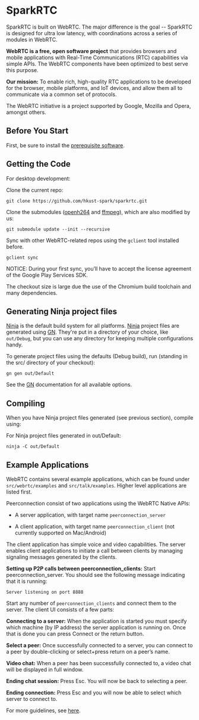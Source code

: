 # SparkRTC

SparkRTC is built on WebRTC.
The major difference is the goal -- SparkRTC is designed for ultra low latency, with coordinations across a series of modules in WebRTC.

**WebRTC is a free, open software project** that provides browsers and mobile
applications with Real-Time Communications (RTC) capabilities via simple APIs.
The WebRTC components have been optimized to best serve this purpose.

**Our mission:** To enable rich, high-quality RTC applications to be
developed for the browser, mobile platforms, and IoT devices, and allow them
all to communicate via a common set of protocols.

The WebRTC initiative is a project supported by Google, Mozilla and Opera,
amongst others.

## Before You Start

First, be sure to install the [prerequisite software](https://webrtc.github.io/webrtc-org/native-code/development/prerequisite-sw/).


## Getting the Code

For desktop development:

Clone the current repo:
```
git clone https://github.com/hkust-spark/sparkrtc.git
```
Clone the submodules ([openh264](https://github.com/hkust-spark/openh264) and [ffmpeg](https://github.com/hkust-spark/openh264)), which are also modified by us:
```
git submodule update --init --recursive
```
Sync with other WebRTC-related repos using the `gclient` tool installed before.
```
gclient sync
```

NOTICE: During your first sync, you’ll have to accept the license agreement of the Google Play Services SDK.

The checkout size is large due the use of the Chromium build toolchain and many dependencies. 

## Generating Ninja project files
[Ninja](https://ninja-build.org/) is the default build system for all platforms.
[Ninja](https://ninja-build.org/) project files are generated using [GN](https://gn.googlesource.com/gn/+/master/README.md). They're put in a directory of your choice, like `out/Debug`, but you can use any directory for keeping multiple configurations handy.

To generate project files using the defaults (Debug build), run (standing in the src/ directory of your checkout):
```
gn gen out/Default
```
See the [GN](https://gn.googlesource.com/gn/+/master/README.md) documentation for all available options. 

## Compiling
When you have Ninja project files generated (see previous section), compile using:

For Ninja project files generated in out/Default:
```
ninja -C out/Default
```

## Example Applications
WebRTC contains several example applications, which can be found under `src/webrtc/examples` and `src/talk/examples`. Higher level applications are listed first.

Peerconnection consist of two applications using the WebRTC Native APIs:

* A server application, with target name `peerconnection_server`

* A client application, with target name `peerconnection_client` (not currently supported on Mac/Android)

The client application has simple voice and video capabilities. The server enables client applications to initiate a call between clients by managing signaling messages generated by the clients.

**Setting up P2P calls between peerconnection_clients:** 
Start peerconnection_server. You should see the following message indicating that it is running:
```
Server listening on port 8888
```

Start any number of `peerconnection_clients` and connect them to the server. The client UI consists of a few parts:

**Connecting to a server:** When the application is started you must specify which machine (by IP address) the server application is running on. Once that is done you can press Connect or the return button.

**Select a peer:** Once successfully connected to a server, you can connect to a peer by double-clicking or select+press return on a peer’s name.

**Video chat:** When a peer has been successfully connected to, a video chat will be displayed in full window.

**Ending chat session:** Press Esc. You will now be back to selecting a peer.

**Ending connection:** Press Esc and you will now be able to select which server to connect to.

For more guidelines, see [here](https://webrtc.github.io/webrtc-org/native-code/development/).